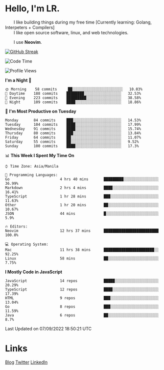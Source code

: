 # Hello, I'm LR. 

  I like building things during my free time [Currently learning: Golang, Interpeters + Compilers]  
  I like open source software, linux, and web technologies.
    
  I use **Neovim**.  
  
[![GitHub Streak](https://github-readme-streak-stats.herokuapp.com?user=laureanray&theme=ayu-light&hide_border=true)](https://git.io/streak-stats)

<!--START_SECTION:waka-->
![Code Time](http://img.shields.io/badge/Code%20Time-140%20hrs%2057%20mins-blue)

![Profile Views](http://img.shields.io/badge/Profile%20Views-33-blue)

**I'm a Night 🦉** 

```text
🌞 Morning    58 commits     ██░░░░░░░░░░░░░░░░░░░░░░░   10.03% 
🌆 Daytime    188 commits    ████████░░░░░░░░░░░░░░░░░   32.53% 
🌃 Evening    223 commits    █████████░░░░░░░░░░░░░░░░   38.58% 
🌙 Night      109 commits    ████░░░░░░░░░░░░░░░░░░░░░   18.86%

```
📅 **I'm Most Productive on Tuesday** 

```text
Monday       84 commits     ███░░░░░░░░░░░░░░░░░░░░░░   14.53% 
Tuesday      104 commits    ████░░░░░░░░░░░░░░░░░░░░░   17.99% 
Wednesday    91 commits     ████░░░░░░░░░░░░░░░░░░░░░   15.74% 
Thursday     80 commits     ███░░░░░░░░░░░░░░░░░░░░░░   13.84% 
Friday       64 commits     ██░░░░░░░░░░░░░░░░░░░░░░░   11.07% 
Saturday     55 commits     ██░░░░░░░░░░░░░░░░░░░░░░░   9.52% 
Sunday       100 commits    ████░░░░░░░░░░░░░░░░░░░░░   17.3%

```


📊 **This Week I Spent My Time On** 

```text
⌚︎ Time Zone: Asia/Manila

💬 Programming Languages: 
Go                       4 hrs 40 mins       █████████░░░░░░░░░░░░░░░░   36.99% 
Markdown                 2 hrs 4 mins        ████░░░░░░░░░░░░░░░░░░░░░   16.41% 
TypeScript               1 hr 28 mins        ███░░░░░░░░░░░░░░░░░░░░░░   11.63% 
Other                    1 hr 20 mins        ██░░░░░░░░░░░░░░░░░░░░░░░   10.67% 
JSON                     44 mins             █░░░░░░░░░░░░░░░░░░░░░░░░   5.9%

🔥 Editors: 
Neovim                   12 hrs 37 mins      █████████████████████████   100.0%

💻 Operating System: 
Mac                      11 hrs 38 mins      ███████████████████████░░   92.25% 
Linux                    58 mins             ██░░░░░░░░░░░░░░░░░░░░░░░   7.75%

```

**I Mostly Code in JavaScript** 

```text
JavaScript               14 repos            █████░░░░░░░░░░░░░░░░░░░░   20.29% 
TypeScript               12 repos            ████░░░░░░░░░░░░░░░░░░░░░   17.39% 
HTML                     9 repos             ███░░░░░░░░░░░░░░░░░░░░░░   13.04% 
Go                       8 repos             ███░░░░░░░░░░░░░░░░░░░░░░   11.59% 
Java                     6 repos             ██░░░░░░░░░░░░░░░░░░░░░░░   8.7%

```



 Last Updated on 07/09/2022 18:50:21 UTC
<!--END_SECTION:waka-->

# Links
[Blog](https://lr.hashnode.dev)
[Twitter](https://twitter.com/laureanray)
[LinkedIn](https://linkedin.com/in/laureanray)
